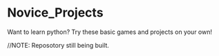 # Novice_Projects

Want to learn python? Try these basic games and projects on your own!

//NOTE: Reposotory still being built.
